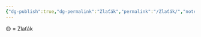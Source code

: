 ```yaml
---
{"dg-publish":true,"dg-permalink":"Zlaťák","permalink":"/Zlaťák/","noteIcon":""}
---
```


🟡 = Zlaťák